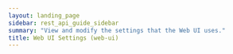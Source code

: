 ```yaml
---
layout: landing_page
sidebar: rest_api_guide_sidebar
summary: "View and modify the settings that the Web UI uses."
title: Web UI Settings (web-ui)
---
```


